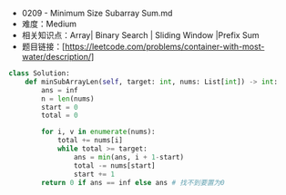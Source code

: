 * 0209 -  Minimum Size Subarray Sum.md
* 难度：Medium
* 相关知识点：Array| Binary Search | Sliding Window |Prefix Sum
* 题目链接：[https://leetcode.com/problems/container-with-most-water/description/]


```python
class Solution:
    def minSubArrayLen(self, target: int, nums: List[int]) -> int:
        ans = inf
        n = len(nums)
        start = 0
        total = 0

        for i, v in enumerate(nums):
            total += nums[i]
            while total >= target:
                ans = min(ans, i + 1-start)
                total -= nums[start]
                start += 1
        return 0 if ans == inf else ans # 找不到要置为0
```
